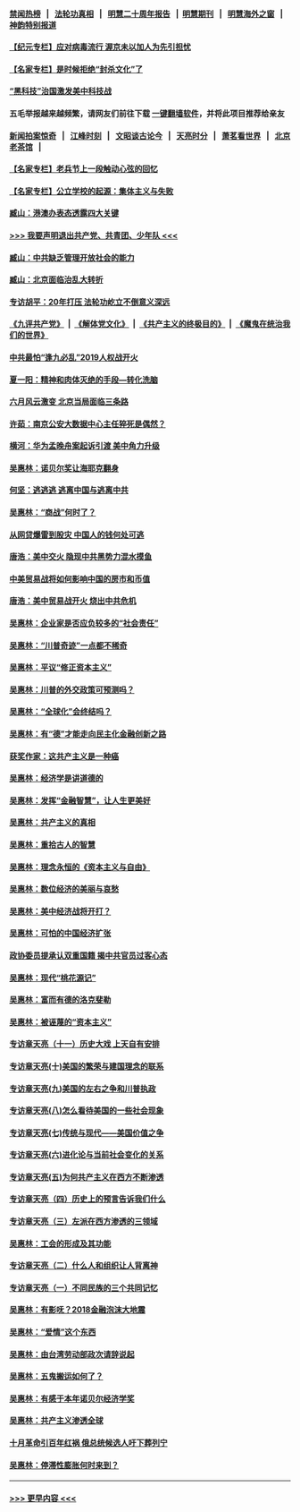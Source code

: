 #### [禁闻热榜](热点新闻.md?=0)  &nbsp;&nbsp;|&nbsp;&nbsp; [法轮功真相](https://github.com/gfw-breaker/truth/blob/master/README.md?=0) &nbsp;&nbsp;|&nbsp;&nbsp; [明慧二十周年报告](https://github.com/gfw-breaker/mh-reports/blob/master/README.md?=0) &nbsp;&nbsp;|&nbsp;&nbsp;[明慧期刊](https://github.com/gfw-breaker/mh-qikan) &nbsp;&nbsp;|&nbsp;&nbsp; [明慧海外之窗](https://github.com/gfw-breaker/mh-news/blob/master/README.md?=0) &nbsp;&nbsp;|&nbsp;&nbsp; [神韵特别报道](https://github.com/gfw-breaker/mh-news/blob/master/shenyun.md?=0)
#### [【纪元专栏】应对病毒流行 渥京未以加人为先引担忧](../pages/nsc423/n11875714.md?t=03030331) 
#### [【名家专栏】是时候拒绝“封杀文化”了](../pages/nsc423/n11814093.md?t=03030331) 
#### [“黑科技”治国激发美中科技战](../pages/nsc423/n11638056.md?t=03030331) 
#### 五毛举报越来越频繁，请网友们前往下载 [一键翻墙软件](https://github.com/gfw-breaker/ssr-accounts)，并将此项目推荐给亲友
#### [新闻拍案惊奇](https://github.com/gfw-breaker/banned-news/blob/master/pages/link4.md) &nbsp;&nbsp;|&nbsp;&nbsp; [江峰时刻](https://github.com/gfw-breaker/banned-news/blob/master/pages/link4.md) &nbsp;&nbsp;|&nbsp;&nbsp; [文昭谈古论今](https://github.com/gfw-breaker/banned-news/blob/master/pages/link4.md) &nbsp;&nbsp;|&nbsp;&nbsp; [天亮时分](https://github.com/gfw-breaker/banned-news/blob/master/pages/link4.md) &nbsp;&nbsp;|&nbsp;&nbsp; [萧茗看世界](https://github.com/gfw-breaker/banned-news/blob/master/pages/link4.md) &nbsp;&nbsp;|&nbsp;&nbsp; [北京老茶馆](https://github.com/gfw-breaker/banned-news/blob/master/pages/link4.md) &nbsp;&nbsp;|&nbsp;&nbsp; 
#### [【名家专栏】老兵节上一段触动心弦的回忆](../pages/nsc423/n11646016.md?t=03030331) 
#### [【名家专栏】公立学校的起源：集体主义与失败](../pages/nsc423/n11601833.md?t=03030331) 
#### [臧山：港澳办表态透露四大关键](../pages/nsc423/n11421628.md?t=03030331) 
#### [>>> 我要声明退出共产党、共青团、少年队 <<<](https://github.com/begood0513/goodnews/blob/master/quit/letter.md) 
#### [臧山：中共缺乏管理开放社会的能力](../pages/nsc423/n11407457.md?t=03030331) 
#### [臧山：北京面临治乱大转折](../pages/nsc423/n11406895.md?t=03030331) 
#### [专访胡平：20年打压 法轮功屹立不倒意义深远](../pages/nsc423/n11398800.md?t=03030331) 
#### [《九评共产党》](https://github.com/begood0513/9ping.md/blob/master/README.md) &nbsp;|&nbsp; [《解体党文化》](../../../../jtdwh.md/blob/master/README.md)  &nbsp;|&nbsp; [《共产主义的终极目的》](../../../../gczydzjmd.md/blob/master/README.md) &nbsp;|&nbsp; [《魔鬼在统治我们的世界》](../../../../mgztzwmdsj.md/blob/master/README.md) 
#### [中共最怕“逢九必乱”2019人权战开火](../pages/nsc423/n11385248.md?t=03030331) 
#### [夏一阳：精神和肉体灭绝的手段—转化洗脑](../pages/nsc423/n11368250.md?t=03030331) 
#### [六月风云激变 北京当局面临三条路](../pages/nsc423/n11313668.md?t=03030331) 
#### [许茹：南京公安大数据中心主任猝死是偶然？](../pages/nsc423/n11064744.md?t=03030331) 
#### [横河：华为孟晚舟案起诉引渡 美中角力升级](../pages/nsc423/n11027230.md?t=03030331) 
#### [吴惠林：诺贝尔奖让海耶克翻身](../pages/nsc423/n10890049.md?t=03030331) 
#### [何坚：逃逃逃 逃离中国与逃离中共](../pages/nsc423/n10592891.md?t=03030331) 
#### [吴惠林：“商战”何时了？](../pages/nsc423/n10573558.md?t=03030331) 
#### [从网贷爆雷到股灾 中国人的钱何处可逃](../pages/nsc423/n10572800.md?t=03030331) 
#### [唐浩：美中交火 隐现中共黑势力混水摸鱼](../pages/nsc423/n10544040.md?t=03030331) 
#### [中美贸易战将如何影响中国的房市和币值](../pages/nsc423/n10543697.md?t=03030331) 
#### [唐浩：美中贸易战开火 烧出中共危机](../pages/nsc423/n10540126.md?t=03030331) 
#### [吴惠林：企业家是否应负较多的“社会责任”](../pages/nsc423/n10535022.md?t=03030331) 
#### [吴惠林：“川普奇迹”一点都不稀奇](../pages/nsc423/n10512808.md?t=03030331) 
#### [吴惠林：平议“修正资本主义”](../pages/nsc423/n10495724.md?t=03030331) 
#### [吴惠林：川普的外交政策可预测吗？](../pages/nsc423/n10462387.md?t=03030331) 
#### [吴惠林：“全球化”会终结吗？](../pages/nsc423/n10452838.md?t=03030331) 
#### [吴惠林：有“德”才能走向民主化金融创新之路](../pages/nsc423/n10432292.md?t=03030331) 
#### [获奖作家：这共产主义是一种癌](../pages/nsc423/n10431541.md?t=03030331) 
#### [吴惠林：经济学是讲道德的](../pages/nsc423/n10398014.md?t=03030331) 
#### [吴惠林：发挥“金融智慧”，让人生更美好](../pages/nsc423/n10375019.md?t=03030331) 
#### [吴惠林：共产主义的真相](../pages/nsc423/n10351394.md?t=03030331) 
#### [吴惠林：重拾古人的智慧](../pages/nsc423/n10337691.md?t=03030331) 
#### [吴惠林：理念永恒的《资本主义与自由》](../pages/nsc423/n10316274.md?t=03030331) 
#### [吴惠林：数位经济的美丽与哀愁](../pages/nsc423/n10292946.md?t=03030331) 
#### [吴惠林：美中经济战将开打？](../pages/nsc423/n10258825.md?t=03030331) 
#### [吴惠林：可怕的中国经济扩张](../pages/nsc423/n10219147.md?t=03030331) 
#### [政协委员提承认双重国籍 揭中共官员过客心态](../pages/nsc423/n10208809.md?t=03030331) 
#### [吴惠林：现代“桃花源记”](../pages/nsc423/n10185234.md?t=03030331) 
#### [吴惠林：富而有德的洛克斐勒](../pages/nsc423/n10142264.md?t=03030331) 
#### [吴惠林：被诬蔑的“资本主义”](../pages/nsc423/n10124816.md?t=03030331) 
#### [专访章天亮（十一）历史大戏 上天自有安排](../pages/nsc423/n10094905.md?t=03030331) 
#### [专访章天亮(十)美国的繁荣与建国理念的联系](../pages/nsc423/n10094899.md?t=03030331) 
#### [专访章天亮(九)美国的左右之争和川普执政](../pages/nsc423/n10094889.md?t=03030331) 
#### [专访章天亮(八)怎么看待美国的一些社会现象](../pages/nsc423/n10094857.md?t=03030331) 
#### [专访章天亮(七)传统与现代——美国价值之争](../pages/nsc423/n10093140.md?t=03030331) 
#### [专访章天亮(六)进化论与当前社会变化的关系](../pages/nsc423/n10092036.md?t=03030331) 
#### [专访章天亮(五)为何共产主义在西方不断渗透](../pages/nsc423/n10083620.md?t=03030331) 
#### [专访章天亮（四）历史上的预言告诉我们什么](../pages/nsc423/n10083606.md?t=03030331) 
#### [专访章天亮（三）左派在西方渗透的三领域](../pages/nsc423/n10081115.md?t=03030331) 
#### [吴惠林：工会的形成及其功能](../pages/nsc423/n10080633.md?t=03030331) 
#### [专访章天亮（二）什么人和组织让人背离神](../pages/nsc423/n10076637.md?t=03030331) 
#### [专访章天亮（一）不同民族的三个共同记忆](../pages/nsc423/n10074188.md?t=03030331) 
#### [吴惠林：有影呒？2018金融泡沫大地震](../pages/nsc423/n10040534.md?t=03030331) 
#### [吴惠林：“爱情”这个东西](../pages/nsc423/n10019423.md?t=03030331) 
#### [吴惠林：由台湾劳动部政次请辞说起](../pages/nsc423/n9979679.md?t=03030331) 
#### [吴惠林：五鬼搬运如何了？](../pages/nsc423/n9925338.md?t=03030331) 
#### [吴惠林：有感于本年诺贝尔经济学奖](../pages/nsc423/n9871883.md?t=03030331) 
#### [吴惠林：共产主义渗透全球](../pages/nsc423/n9812748.md?t=03030331) 
#### [十月革命引百年红祸 俄总统候选人吁下葬列宁](../pages/nsc423/n9810182.md?t=03030331) 
#### [吴惠林：停滞性膨胀何时来到？](../pages/nsc423/n9764136.md?t=03030331) 

----
#### [ >>> 更早内容 <<< ](../indexes/nsc423-earlier.md)

